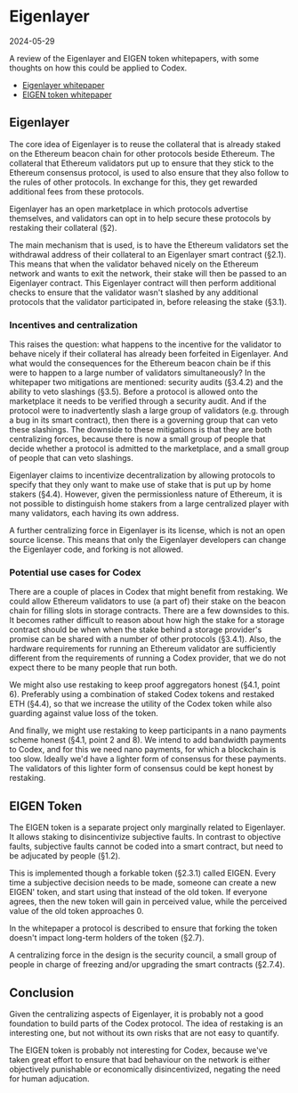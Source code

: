 Eigenlayer
==========

2024-05-29

A review of the Eigenlayer and EIGEN token whitepapers, with some thoughts on
how this could be applied to Codex.

* [Eigenlayer whitepaper](https://docs.eigenlayer.xyz/assets/files/EigenLayer_WhitePaper-88c47923ca0319870c611decd6e562ad.pdf)
* [EIGEN token whitepaper](https://docs.eigenlayer.xyz/assets/files/EIGEN_Token_Whitepaper-0df8e17b7efa052fd2a22e1ade9c6f69.pdf)

Eigenlayer
----------

The core idea of Eigenlayer is to reuse the collateral that is already staked on
the Ethereum beacon chain for other protocols beside Ethereum. The collateral
that Ethereum validators put up to ensure that they stick to the Ethereum
consensus protocol, is used to also ensure that they also follow to the rules of
other protocols. In exchange for this, they get rewarded additional fees from
these protocols.

Eigenlayer has an open marketplace in which protocols advertise themselves, and
validators can opt in to help secure these protocols by restaking their
collateral (§2).

The main mechanism that is used, is to have the Ethereum validators set the
withdrawal address of their collateral to an Eigenlayer smart contract (§2.1).
This means that when the validator behaved nicely on the Ethereum network and
wants to exit the network, their stake will then be passed to an Eigenlayer
contract. This Eigenlayer contract will then perform additional checks to ensure
that the validator wasn't slashed by any additional protocols that the validator
participated in, before releasing the stake (§3.1).

### Incentives and centralization ###

This raises the question: what happens to the incentive for the validator to
behave nicely if their collateral has already been forfeited in Eigenlayer. And
what would the consequences for the Ethereum beacon chain be if this were to
happen to a large number of validators simultaneously? In the whitepaper two
mitigations are mentioned: security audits (§3.4.2) and the ability to veto
slashings (§3.5). Before a protocol is allowed onto the marketplace it needs to
be verified through a security audit. And if the protocol were to inadvertently
slash a large group of validators (e.g. through a bug in its smart contract),
then there is a governing group that can veto these slashings. The downside to
these mitigations is that they are both centralizing forces, because there is
now a small group of people that decide whether a protocol is admitted to the
marketplace, and a small group of people that can veto slashings.

Eigenlayer claims to incentivize decentralization by allowing protocols to
specify that they only want to make use of stake that is put up by home stakers
(§4.4). However, given the permissionless nature of Ethereum, it is not possible
to distinguish home stakers from a large centralized player with many
validators, each having its own address.

A further centralizing force in Eigenlayer is its license, which is not an open
source license. This means that only the Eigenlayer developers can change the
Eigenlayer code, and forking is not allowed.

### Potential use cases for Codex ###

There are a couple of places in Codex that might benefit from restaking. We
could allow Ethereum validators to use (a part of) their stake on the beacon
chain for filling slots in storage contracts. There are a few downsides to this.
It becomes rather difficult to reason about how high the stake for a storage
contract should be when when the stake behind a storage provider's promise can
be shared with a number of other protocols (§3.4.1). Also, the hardware
requirements for running an Ethereum validator are sufficiently different from
the requirements of running a Codex provider, that we do not expect there to be
many people that run both.

We might also use restaking to keep proof aggregators honest (§4.1, point 6).
Preferably using a combination of staked Codex tokens and restaked ETH (§4.4),
so that we increase the utility of the Codex token while also guarding against
value loss of the token.

And finally, we might use restaking to keep participants in a nano payments
scheme honest (§4.1, point 2 and 8). We intend to add bandwidth payments to
Codex, and for this we need nano payments, for which a blockchain is too slow.
Ideally we'd have a lighter form of consensus for these payments. The validators
of this lighter form of consensus could be kept honest by restaking.

EIGEN Token
-----------

The EIGEN token is a separate project only marginally related to Eigenlayer. It
allows staking to disincentivize subjective faults. In contrast to objective
faults, subjective faults cannot be coded into a smart contract, but need to be
adjucated by people (§1.2).

This is implemented though a forkable token (§2.3.1) called EIGEN. Every time a
subjective decision needs to be made, someone can create a new EIGEN' token, and
start using that instead of the old token. If everyone agrees, then the new
token will gain in perceived value, while the perceived value of the old token
approaches 0.

In the whitepaper a protocol is described to ensure that forking the token
doesn't impact long-term holders of the token (§2.7).

A centralizing force in the design is the security council, a small group of
people in charge of freezing and/or upgrading the smart contracts (§2.7.4).

Conclusion
----------

Given the centralizing aspects of Eigenlayer, it is probably not a good
foundation to build parts of the Codex protocol. The idea of restaking is an
interesting one, but not without its own risks that are not easy to quantify.

The EIGEN token is probably not interesting for Codex, because we've taken great
effort to ensure that bad behaviour on the network is either objectively
punishable or economically disincentivized, negating the need for human
adjucation.

